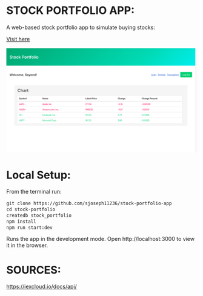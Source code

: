 # STOCK PORTFOLIO APP:
  A web-based stock portfolio app to simulate buying stocks:
  
  [Visit here](https://tttp-stock-app.herokuapp.com/)

  ![homepage](/public/home.png)

# Local Setup: 
  From the terminal run:

  ``` 
  git clone https://github.com/sjoseph11236/stock-portfolio-app
  cd stock-portfolio
  createdb stock_portfolio
  npm install
  npm run start:dev
  ```

 
  Runs the app in the development mode.
  Open http://localhost:3000 to view it in the browser.

# SOURCES:  
  https://iexcloud.io/docs/api/